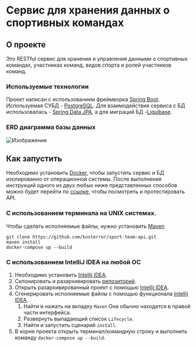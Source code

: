 # Сервис для хранения данных о спортивных командах

## О проекте

Это RESTful сервис для хранения и управления данными о спортивных командах,
участниках команд, видов спорта и ролей участников команд.

### Используемые технологии

Проект написан с использованием фреймворка [Spring Boot](https://spring.io/projects/spring-boot).
Используемая СУБД - [PostgreSQL](https://www.postgresql.org/).
Для взаимодействия сервиса с БД использовалась -
[Spring Data JPA](https://docs.spring.io/spring-data/jpa/docs/current/reference/html/),
а для миграций БД -[Liquibase](https://www.liquibase.org/).

### ERD диаграмма базы данных

![Изображение](https://user-images.githubusercontent.com/100407472/227121182-ef3d35e6-ab7e-4601-92c3-fab9cb7c7d87.png)

## Как запустить

Необходимо установить [Docker](https://docs.docker.com/engine/install/), чтобы запустить сервис и
БД изолированно от операционной системы.
После выполнения инструкций одного из двух любых ниже представленных способов можно будет перейти по
[ссылке](http://localhost:8080/swagger-ui/index.html#/), чтобы посмотреть и протестировать API.

### С использованием терминала на UNIX системах.

Чтобы сделать исполняемые файлы, нужно установить
[Maven](https://maven.apache.org/guides/getting-started/maven-in-five-minutes.html)

```
git clone https://github.com/kosterror/sport-team-api.git
maven install
docker-compose up --build
```

### С использованием IntelliJ IDEA на любой OC

1. Необходимо установить [Intellij IDEA](https://www.jetbrains.com/ru-ru/idea/download/).
2. Склонировать и разархивировать [репозиторий](https://github.com/kosterror/sport-team-api).
3. Открыть разархивированный проект с помощью [Intellij IDEA](https://www.jetbrains.com/ru-ru/idea/download/).
4. Сгенерировать исполняемые файлы с помощью функционала
   [Intellij IDEA](https://www.jetbrains.com/ru-ru/idea/download/).
   1. Найти и нажать на вкладку `Maven` Она обычно находится в правой части интерфейса.
   2. Развернуть выпадающий список `Lifecycle`.
   3. Найти и запустить сценарий `install`.
5. В корне проекта открыть терминал/командную строку и выполнить команду `docker-compose up --build`.

